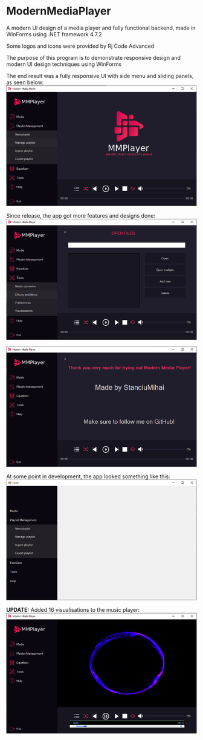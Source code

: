 # ModernMediaPlayer
A modern UI design of a media player and fully functional backend, made in WinForms using .NET framework 4.7.2 

 Some logos and icons were provided by Rj Code Advanced

The purpose of this program is to demonstrate responsive design and modern UI design techniques using WinForms

The end result was a fully responsive UI with side menu and sliding panels, as seen below:
![alt text](https://raw.githubusercontent.com/StanciuMihai/ModernMediaPlayer/master/preview2.png)

Since release, the app got more features and designs done:
![alt text](https://raw.githubusercontent.com/StanciuMihai/ModernMediaPlayer/master/preview3.png)


![alt text](https://raw.githubusercontent.com/StanciuMihai/ModernMediaPlayer/master/preview4.png)


At some point in development, the app looked something like this:
![alt text](https://raw.githubusercontent.com/StanciuMihai/ModernMediaPlayer/master/preview.png)

**UPDATE:** Added 16 visualisations to the music player:
![alt text](https://raw.githubusercontent.com/StanciuMihai/ModernMediaPlayer/master/preview5.png)





